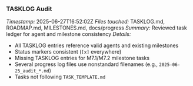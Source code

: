 ### TASKLOG Audit
*Timestamp:* 2025-06-27T16:52:02Z
*Files touched:* TASKLOG.md, ROADMAP.md, MILESTONES.md, docs/progress
*Summary:* Reviewed task ledger for agent and milestone consistency
*Details:*
- All TASKLOG entries reference valid agents and existing milestones
- Status markers consistent (`[x]` everywhere)
- Missing TASKLOG entries for M7.1/M7.2 milestone tasks
- Several progress log files use nonstandard filenames (e.g., `2025-06-25_audit_*.md`)
- Tasks not following `TASK_TEMPLATE.md`

